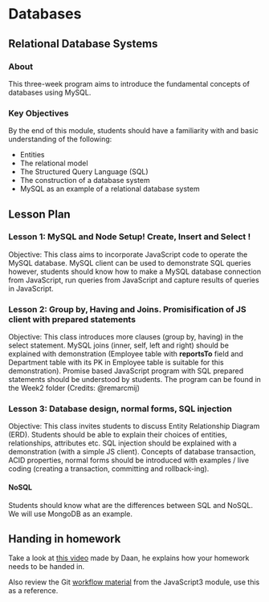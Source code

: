 # Databases

## Relational Database Systems

### About

This three-week program aims to introduce the fundamental concepts of databases using MySQL.

### Key Objectives

By the end of this module, students should have a familiarity with and basic understanding of the following:

- Entities
- The relational model
- The Structured Query Language (SQL)
- The construction of a database system
- MySQL as an example of a relational database system

## Lesson Plan

### Lesson 1: MySQL and Node Setup! Create, Insert and Select !

Objective: This class aims to incorporate JavaScript code to operate the MySQL database.
MySQL client can be used to demonstrate SQL queries however, students should know how to
make a MySQL database connection from JavaScript, run queries from JavaScript and
capture results of queries in JavaScript.

### Lesson 2: Group by, Having and Joins. Promisification of JS client with prepared statements

Objective: This class introduces more clauses (group by, having) in the
select statement. MySQL joins (inner, self, left and right) should be explained
with demonstration (Employee table with **reportsTo** field and Department
table with its PK in Employee table is suitable for this demonstration).
Promise based JavaScript program with SQL prepared statements should be
understood by students. The program can be found in the Week2 folder (Credits:
@remarcmij)

### Lesson 3: Database design, normal forms, SQL injection

Objective: This class invites students to discuss Entity Relationship Diagram (ERD).
Students should be able to explain their choices of entities, relationships, attributes etc.
SQL injection should be explained with a demonstration (with a simple JS client).
Concepts of database transaction, ACID properties, normal forms should be introduced with
examples / live coding (creating a transaction, committing and rollback-ing).

#### NoSQL
Students should know what are the differences between SQL and NoSQL.
We will use MongoDB as an example.

## Handing in homework
Take a look at [this video](https://www.youtube.com/watch?v=-o0yomUVVpU&index=2&list=PLVYDhqbgYpYUGxRdtQdYVE5Q8h3bt6SIA) made by Daan, he explains how your homework needs to be handed in.

Also review the Git [workflow material](https://github.com/HackYourFuture/Git/blob/master/Lecture-3.md) from the JavaScript3 module, use this as a reference.
